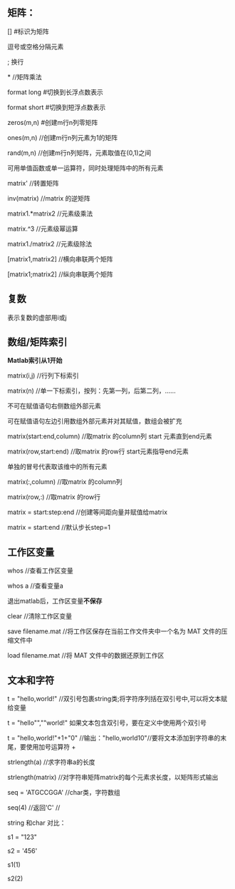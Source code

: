 ## 矩阵：

[] #标识为矩阵

逗号或空格分隔元素

; 换行

\* //矩阵乘法

format long #切换到长浮点数表示

format short #切换到短浮点数表示

zeros(m,n) #创建m行n列零矩阵

ones(m,n) //创建m行n列元素为1的矩阵

rand(m,n) //创建m行n列矩阵，元素取值在(0,1)之间

可用单值函数或单一运算符，同时处理矩阵中的所有元素

matrix' //转置矩阵

inv(matrix) //matrix 的逆矩阵

matrix1.*matrix2 //元素级乘法

matrix.^3 //元素级幂运算

matrix1./matrix2 //元素级除法

[matrix1,matrix2] //横向串联两个矩阵

[matrix1;matrix2] //纵向串联两个矩阵

## 复数

表示复数的虚部用i或j

## 数组/矩阵索引

**Matlab索引从1开始**

matrix(i,j) //行列下标索引

matrix(n) //单一下标索引，按列：先第一列，后第二列，……

不可在赋值语句右侧数组外部元素

可在赋值语句左边引用数组外部元素并对其赋值，数组会被扩充

matrix(start:end,column) //取matrix 的column列 start 元素直到end元素

matrix(row,start:end) //取matrix 的row行 start元素指导end元素

单独的冒号代表取该维中的所有元素

matrix(:,column) //取matrix 的column列

matrix(row,:) //取matrix 的row行

matrix = start:step:end //创建等间距向量并赋值给matrix

matrix = start:end //默认步长step=1

## 工作区变量

whos //查看工作区变量

whos a //查看变量a

退出matlab后，工作区变量**不保存**

clear //清除工作区变量

save filename.mat //将工作区保存在当前工作文件夹中一个名为 MAT 文件的压缩文件中

load filename.mat //将 MAT 文件中的数据还原到工作区

## 文本和字符

t = "hello,world!" //双引号包裹string类;将字符序列括在双引号中,可以将文本赋给变量

t = "hello"",""world!"  如果文本包含双引号，要在定义中使用两个双引号

t = "hello,world!"+1+"0" //输出："hello,world10"//要将文本添加到字符串的末尾，要使用加号运算符 +

strlength(a) //求字符串a的长度

strlength(matrix) //对字符串矩阵matrix的每个元素求长度，以矩阵形式输出

seq = 'ATGCCGGA' //char类，字符数组

seq(4) //返回'C' //

string 和char 对比：

s1 = "123"

s2 = '456'

s1(1)

s2(2)










